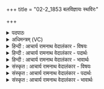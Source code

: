 +++
title = "02-2_1853 बलविज्ञायः स्थविरः"

+++
<details><summary>पदपाठः</summary>

ब꣣लविज्ञायः꣢। ब꣣ल। विज्ञायः꣢। स्थ꣡वि꣢꣯रः। स्थ। वि꣣रः। प्र꣡वी꣢꣯रः। प्र। वी꣣रः। स꣡ह꣢꣯स्वान्। वा꣣जी꣢। स꣡ह꣢꣯मानः। उ꣣ग्रः꣢। अ꣣भि꣡वी꣢रः। अ꣣भि꣢। वी꣢रः। अभि꣣स꣢त्वा। अ꣡भि꣢। स꣣त्वा। सहोजाः꣢। स꣣हः। जाः꣢। जै꣡त्र꣢꣯म्। इ꣣न्द्र। र꣡थ꣢꣯म्। आ। ति꣣ष्ठ। गोवि꣢त्। गो꣣। वित्। १८५३।
</details>

<details><summary>अधिमन्त्रम् (VC)</summary>

- इन्द्रः
- अप्रतिरथ ऐन्द्रः
- त्रिष्टुप्
- धैवतः
</details>

<details><summary>हिन्दी : आचार्य रामनाथ वेदालंकार - विषयः</summary>

अगले मन्त्र में फिर वही विषय है।
</details>

<details><summary>हिन्दी : आचार्य रामनाथ वेदालंकार - पदार्थः</summary>

पदार्थान्वय -  हे (इन्द्र) जीवात्मन् ! (बलविज्ञायः) ब्रह्मबल का ज्ञाता, (स्थविरः) अनुभव में वृद्ध, (प्रवीरः) अतिशय वीर, (सहस्वान्) उत्साही, (वाजी) विज्ञानवान् (सहमानः) सुख-दुःख आदि द्वन्द्वों को सहन करनेवाला, (उग्रः) प्रतापी, (अभिवीरः) मन,प्राण,आदि वीरों से युक्त, (सहोजाः) बल में प्रसिद्ध, (गोवित्) विवेक की किरणों को और श्रेष्ठ वाणियों को प्राप्त तू (जैत्रम्) विजयशील (रथम्) रथ पर(आतिष्ठ)बैठ ॥२॥
</details>

<details><summary>हिन्दी : आचार्य रामनाथ वेदालंकार - भावार्थः</summary>

भावार्थ -  जैसे स्वयं वीर तथा वीर योद्धाओं से युक्त सेनापति जयशील रथ पर चढ़कर भयङ्कर युद्ध को भी जीत लेता है,वैसे ही वेदज्ञ,ब्रह्मज्ञ,सहनशील,मन-बुद्धि-प्राण आदि वीरों से युक्त,प्रभाववान्,प्रतापी,देह-रथ के अधिष्ठाता जीवात्मा को योग्य है कि अपने प्रौढ़ मनोबल से सभी बाह्य और आन्तरिक सङ्ग्रामों को जीत लेवे ॥२॥
</details>

<details><summary>संस्कृत : आचार्य रामनाथ वेदालंकार - विषयः</summary>

अथ पुनरपि तमेव विषयमाह।
</details>

<details><summary>संस्कृत : आचार्य रामनाथ वेदालंकार - पदार्थः</summary>

पदार्थान्वय -  हे (इन्द्र) जीवात्मन् ! (बलविज्ञायः) ब्रह्मबलस्य विज्ञः, (स्थविरः) अनुभववृद्धः, (प्रवीरः) प्रकृष्टो वीरः, (सहस्वान्) उत्साहवान्, (वाजी) विज्ञानवान्, (सहमानः) सुखदुःखादिद्वन्द्वानां सोढा, (उग्रः) प्रतापवान्, (अभिवीरः) अभिगता मनःप्राणादयो वीरा यस्य सः, (अभिसत्वा) अभिगतपराक्रमः, (सहोजाः) सहसा बलेन जातः प्रसिद्धः, (गोवित्) गाः विवेकरश्मीन् श्रेष्ठा वाचो वा विन्दति प्राप्नोति यः तादृशः त्वम् (जैत्रम्) जयशीलम् (रथम्) यानम् (आतिष्ठ) अधिरोह ॥२॥२
</details>

<details><summary>संस्कृत : आचार्य रामनाथ वेदालंकार - भावार्थः</summary>

भावार्थ -  यथा स्वयं वीरो वीरैर्योद्धृभिर्युक्तश्च सेनापतिर्जयशीलं रथमधिष्ठाय भीषणमपि समरं जयति तथैव वेदविद् ब्रह्मवित् सहनशीलो मनोबुद्धिप्राणादिभिर्वीरैर्युक्तः प्रभाववान् प्रतापी देहरथस्याधिष्ठाता जीवात्मा प्रौढेन मनोबलेन सर्वानपि बाह्यानान्तरांश्च संग्रामान् जेतुमर्हति ॥२॥
</details>